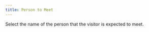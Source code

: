 ```yaml
---
title: Person to Meet
---
```



Select the name of the person that the visitor is expected to meet.
